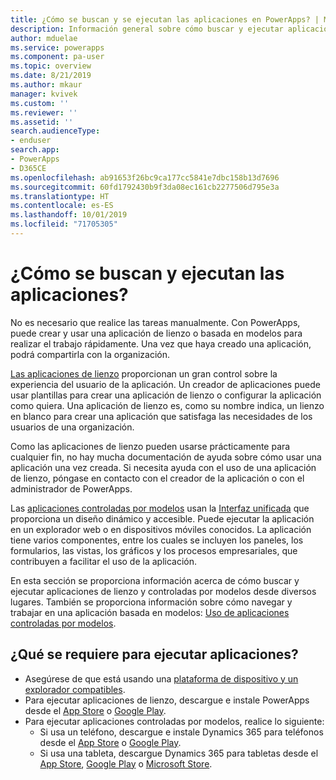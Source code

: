 ```yaml
---
title: ¿Cómo se buscan y se ejecutan las aplicaciones en PowerApps? | Microsoft Docs
description: Información general sobre cómo buscar y ejecutar aplicaciones de PowerApps.
author: mduelae
ms.service: powerapps
ms.component: pa-user
ms.topic: overview
ms.date: 8/21/2019
ms.author: mkaur
manager: kvivek
ms.custom: ''
ms.reviewer: ''
ms.assetid: ''
search.audienceType:
- enduser
search.app:
- PowerApps
- D365CE
ms.openlocfilehash: ab91653f26bc9ca177cc5841e7dbc158b13d7696
ms.sourcegitcommit: 60fd1792430b9f3da08ec161cb2277506d795e3a
ms.translationtype: HT
ms.contentlocale: es-ES
ms.lasthandoff: 10/01/2019
ms.locfileid: "71705305"
---
```

# <a name="how-do-i-find-and-run-apps"></a>¿Cómo se buscan y ejecutan las aplicaciones?

No es necesario que realice las tareas manualmente. Con PowerApps, puede crear y usar una aplicación de lienzo o basada en modelos para realizar el trabajo rápidamente. Una vez que haya creado una aplicación, podrá compartirla con la organización. 

[Las aplicaciones de lienzo](/powerapps/maker/canvas-apps/getting-started) proporcionan un gran control sobre la experiencia del usuario de la aplicación. Un creador de aplicaciones puede usar plantillas para crear una aplicación de lienzo o configurar la aplicación como quiera. Una aplicación de lienzo es, como su nombre indica, un lienzo en blanco para crear una aplicación que satisfaga las necesidades de los usuarios de una organización.

Como las aplicaciones de lienzo pueden usarse prácticamente para cualquier fin, no hay mucha documentación de ayuda sobre cómo usar una aplicación una vez creada. Si necesita ayuda con el uso de una aplicación de lienzo, póngase en contacto con el creador de la aplicación o con el administrador de PowerApps.

Las [aplicaciones controladas por modelos](/powerapps/maker/model-driven-apps/model-driven-app-overview) usan la [Interfaz unificada](unified-interface.md) que proporciona un diseño dinámico y accesible. Puede ejecutar la aplicación en un explorador web o en dispositivos móviles conocidos. La aplicación tiene varios componentes, entre los cuales se incluyen los paneles, los formularios, las vistas, los gráficos y los procesos empresariales, que contribuyen a facilitar el uso de la aplicación.

En esta sección se proporciona información acerca de cómo buscar y ejecutar aplicaciones de lienzo y controladas por modelos desde diversos lugares. También se proporciona información sobre cómo navegar y trabajar en una aplicación basada en modelos: [Uso de aplicaciones controladas por modelos](use-model-driven-apps.md).


## <a name="whats-required-to-run-apps"></a>¿Qué se requiere para ejecutar aplicaciones?
- Asegúrese de que está usando una [plataforma de dispositivo y un explorador compatibles](../maker/canvas-apps/limits-and-config.md).
- Para ejecutar aplicaciones de lienzo, descargue e instale PowerApps desde el [App Store](https://itunes.apple.com/app/powerapps/id1047318566?mt=8) o [Google Play](https://play.google.com/store/apps/details?id=com.microsoft.msapps).
- Para ejecutar aplicaciones controladas por modelos, realice lo siguiente:
    - Si usa un teléfono, descargue e instale Dynamics 365 para teléfonos desde el [App Store](https://itunes.apple.com/app/dynamics-crm-for-phones/id1003997947?ls=1&mt=8) o [Google Play](https://play.google.com/store/apps/details?id=com.microsoft.crm.crmphone). 
    - Si usa una tableta, descargue Dynamics 365 para tabletas desde el [App Store](https://itunes.apple.com/app/microsoft-dynamics-crm/id678800460?mt=8), [Google Play](https://play.google.com/store/apps/details?id=com.microsoft.crm.crmtablet) o [Microsoft Store](https://www.microsoft.com/store/p/microsoft-dynamics-365/9nblggh4rfqp).
